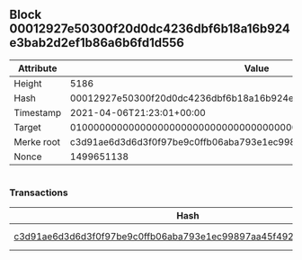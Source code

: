 ## Block 00012927e50300f20d0dc4236dbf6b18a16b924e3bab2d2ef1b86a6b6fd1d556

Attribute | Value
--- | ---
Height | 5186
Hash | 00012927e50300f20d0dc4236dbf6b18a16b924e3bab2d2ef1b86a6b6fd1d556
Timestamp | 2021-04-06T21:23:01+00:00
Target | 0100000000000000000000000000000000000000000000000000000000000000
Merke root | c3d91ae6d3d6d3f0f97be9c0ffb06aba793e1ec99897aa45f49215b9be89b27d
Nonce | 1499651138

```

```

### Transactions

Hash | Amount
--- | ---
[c3d91ae6d3d6d3f0f97be9c0ffb06aba793e1ec99897aa45f49215b9be89b27d](c3d91ae6d3d6d3f0f97be9c0ffb06aba793e1ec99897aa45f49215b9be89b27d.md) | 10.00000000 SKEPTI 
